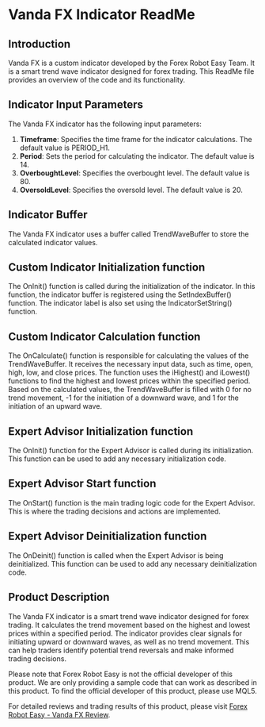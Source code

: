 # Vanda FX Indicator ReadMe

## Introduction
Vanda FX is a custom indicator developed by the Forex Robot Easy Team. It is a smart trend wave indicator designed for forex trading. This ReadMe file provides an overview of the code and its functionality.

## Indicator Input Parameters
The Vanda FX indicator has the following input parameters:

1. **Timeframe**: Specifies the time frame for the indicator calculations. The default value is PERIOD_H1.
2. **Period**: Sets the period for calculating the indicator. The default value is 14.
3. **OverboughtLevel**: Specifies the overbought level. The default value is 80.
4. **OversoldLevel**: Specifies the oversold level. The default value is 20.

## Indicator Buffer
The Vanda FX indicator uses a buffer called TrendWaveBuffer to store the calculated indicator values.

## Custom Indicator Initialization function
The OnInit() function is called during the initialization of the indicator. In this function, the indicator buffer is registered using the SetIndexBuffer() function. The indicator label is also set using the IndicatorSetString() function.

## Custom Indicator Calculation function
The OnCalculate() function is responsible for calculating the values of the TrendWaveBuffer. It receives the necessary input data, such as time, open, high, low, and close prices. The function uses the iHighest() and iLowest() functions to find the highest and lowest prices within the specified period. Based on the calculated values, the TrendWaveBuffer is filled with 0 for no trend movement, -1 for the initiation of a downward wave, and 1 for the initiation of an upward wave.

## Expert Advisor Initialization function
The OnInit() function for the Expert Advisor is called during its initialization. This function can be used to add any necessary initialization code.

## Expert Advisor Start function
The OnStart() function is the main trading logic code for the Expert Advisor. This is where the trading decisions and actions are implemented.

## Expert Advisor Deinitialization function
The OnDeinit() function is called when the Expert Advisor is being deinitialized. This function can be used to add any necessary deinitialization code.

## Product Description
The Vanda FX indicator is a smart trend wave indicator designed for forex trading. It calculates the trend movement based on the highest and lowest prices within a specified period. The indicator provides clear signals for initiating upward or downward waves, as well as no trend movement. This can help traders identify potential trend reversals and make informed trading decisions.

Please note that Forex Robot Easy is not the official developer of this product. We are only providing a sample code that can work as described in this product. To find the official developer of this product, please use MQL5.

For detailed reviews and trading results of this product, please visit [Forex Robot Easy - Vanda FX Review](https://forexroboteasy.com/forex-robot-review/vanda-fx-review-smart-trend-wave-indicator-for-forex-trading/).

